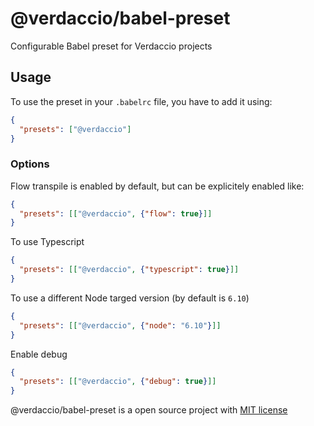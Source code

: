 # @verdaccio/babel-preset

Configurable Babel preset for Verdaccio projects

## Usage

To use the preset in your `.babelrc` file, you have to add it using:

```json
{
  "presets": ["@verdaccio"]
}
```

### Options

Flow transpile is enabled by default, but can be explicitely enabled like:

```json
{
  "presets": [["@verdaccio", {"flow": true}]]
}
```

To use Typescript

```json
{
  "presets": [["@verdaccio", {"typescript": true}]]
}
```

To use a different Node targed version (by default is `6.10`)

```json
{
  "presets": [["@verdaccio", {"node": "6.10"}]]
}
```

Enable debug

```json
{
  "presets": [["@verdaccio", {"debug": true}]]
}
```

@verdaccio/babel-preset is a open source project with [MIT license](LICENSE)
